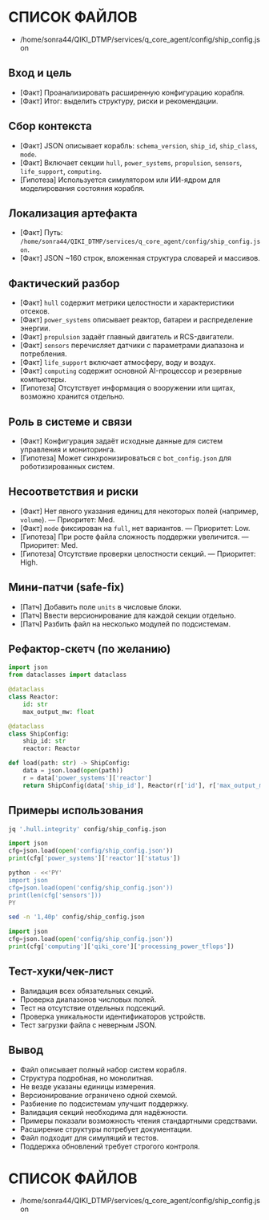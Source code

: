 # СПИСОК ФАЙЛОВ
- /home/sonra44/QIKI_DTMP/services/q_core_agent/config/ship_config.json

## Вход и цель
- [Факт] Проанализировать расширенную конфигурацию корабля.
- [Факт] Итог: выделить структуру, риски и рекомендации.

## Сбор контекста
- [Факт] JSON описывает корабль: `schema_version`, `ship_id`, `ship_class`, `mode`.
- [Факт] Включает секции `hull`, `power_systems`, `propulsion`, `sensors`, `life_support`, `computing`.
- [Гипотеза] Используется симулятором или ИИ-ядром для моделирования состояния корабля.

## Локализация артефакта
- [Факт] Путь: `/home/sonra44/QIKI_DTMP/services/q_core_agent/config/ship_config.json`.
- [Факт] JSON ~160 строк, вложенная структура словарей и массивов.

## Фактический разбор
- [Факт] `hull` содержит метрики целостности и характеристики отсеков.
- [Факт] `power_systems` описывает реактор, батареи и распределение энергии.
- [Факт] `propulsion` задаёт главный двигатель и RCS-двигатели.
- [Факт] `sensors` перечисляет датчики с параметрами диапазона и потребления.
- [Факт] `life_support` включает атмосферу, воду и воздух.
- [Факт] `computing` содержит основной AI-процессор и резервные компьютеры.
- [Гипотеза] Отсутствует информация о вооружении или щитах, возможно хранится отдельно.

## Роль в системе и связи
- [Факт] Конфигурация задаёт исходные данные для систем управления и мониторинга.
- [Гипотеза] Может синхронизироваться с `bot_config.json` для роботизированных систем.

## Несоответствия и риски
- [Факт] Нет явного указания единиц для некоторых полей (например, `volume`). — Приоритет: Med.
- [Факт] `mode` фиксирован на `full`, нет вариантов. — Приоритет: Low.
- [Гипотеза] При росте файла сложность поддержки увеличится. — Приоритет: Med.
- [Гипотеза] Отсутствие проверки целостности секций. — Приоритет: High.

## Мини-патчи (safe-fix)
- [Патч] Добавить поле `units` в числовые блоки.
- [Патч] Ввести версионирование для каждой секции отдельно.
- [Патч] Разбить файл на несколько модулей по подсистемам.

## Рефактор-скетч (по желанию)
```python
import json
from dataclasses import dataclass

@dataclass
class Reactor:
    id: str
    max_output_mw: float

@dataclass
class ShipConfig:
    ship_id: str
    reactor: Reactor

def load(path: str) -> ShipConfig:
    data = json.load(open(path))
    r = data['power_systems']['reactor']
    return ShipConfig(data['ship_id'], Reactor(r['id'], r['max_output_mw']))
```

## Примеры использования
```bash
jq '.hull.integrity' config/ship_config.json
```
```python
import json
cfg=json.load(open('config/ship_config.json'))
print(cfg['power_systems']['reactor']['status'])
```
```bash
python - <<'PY'
import json
cfg=json.load(open('config/ship_config.json'))
print(len(cfg['sensors']))
PY
```
```bash
sed -n '1,40p' config/ship_config.json
```
```python
import json
cfg=json.load(open('config/ship_config.json'))
print(cfg['computing']['qiki_core']['processing_power_tflops'])
```

## Тест-хуки/чек-лист
- Валидация всех обязательных секций.
- Проверка диапазонов числовых полей.
- Тест на отсутствие отдельных подсекций.
- Проверка уникальности идентификаторов устройств.
- Тест загрузки файла с неверным JSON.

## Вывод
- Файл описывает полный набор систем корабля.
- Структура подробная, но монолитная.
- Не везде указаны единицы измерения.
- Версионирование ограничено одной схемой.
- Разбиение по подсистемам улучшит поддержку.
- Валидация секций необходима для надёжности.
- Примеры показали возможность чтения стандартными средствами.
- Расширение структуры потребует документации.
- Файл подходит для симуляций и тестов.
- Поддержка обновлений требует строгого контроля.

# СПИСОК ФАЙЛОВ
- /home/sonra44/QIKI_DTMP/services/q_core_agent/config/ship_config.json
